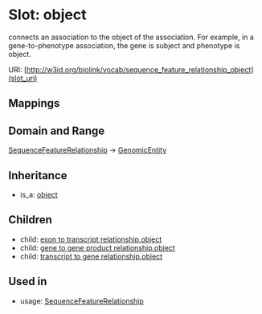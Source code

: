 # Slot: object


connects an association to the object of the association. For example, in a gene-to-phenotype association, the gene is subject and phenotype is object.

URI: [http://w3id.org/biolink/vocab/sequence_feature_relationship_object](slot_uri)
## Mappings

## Domain and Range

[SequenceFeatureRelationship](SequenceFeatureRelationship.md) -> [GenomicEntity](GenomicEntity.md)
## Inheritance

 *  is_a: [object](object.md)
## Children

 *  child: [exon to transcript relationship.object](exon_to_transcript_relationship_object.md)
 *  child: [gene to gene product relationship.object](gene_to_gene_product_relationship_object.md)
 *  child: [transcript to gene relationship.object](transcript_to_gene_relationship_object.md)
## Used in

 *  usage: [SequenceFeatureRelationship](SequenceFeatureRelationship.md)
